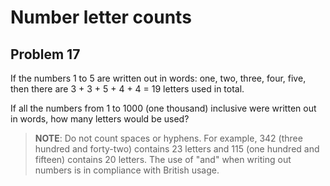 # Number letter counts  
## Problem 17  
  
If the numbers 1 to 5 are written out in words: one, two, three, four, five, then there are 3 + 3 + 5 + 4 + 4 = 19 letters used in total.  
  
If all the numbers from 1 to 1000 (one thousand) inclusive were written out in words, how many letters would be used?  
  
  
> **NOTE**: Do not count spaces or hyphens. For example, 342 (three hundred and forty-two) contains 23 letters and 115 (one hundred and fifteen) contains 20 letters. The use of "and" when writing out numbers is in compliance with British usage.  